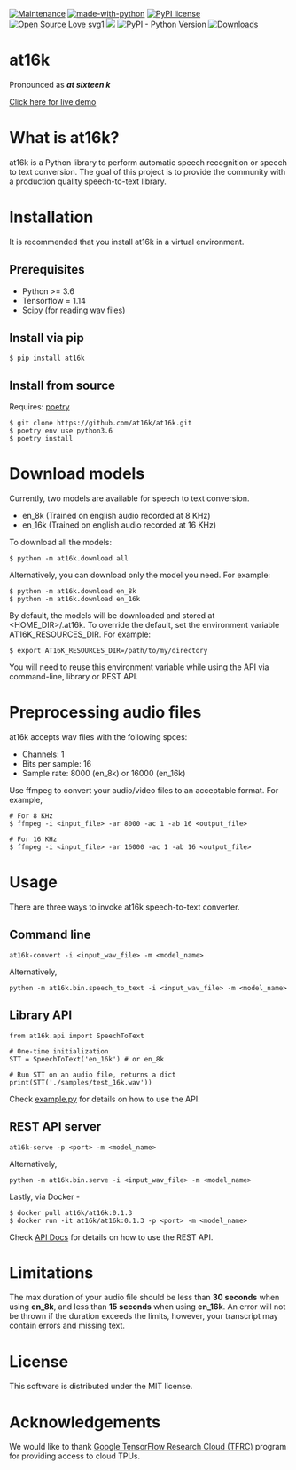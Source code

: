 [![Maintenance](https://img.shields.io/badge/Maintained%3F-yes-green.svg)](https://github.com/GlibAI/at16k/graphs/commit-activity)
[![made-with-python](https://img.shields.io/badge/Made%20with-Python-1f425f.svg)](https://www.python.org/)
[![PyPI license](https://img.shields.io/pypi/l/at16k.svg)](https://pypi.python.org/pypi/at16k/)
[![Open Source Love svg1](https://badges.frapsoft.com/os/v1/open-source.svg?v=103)](https://github.com/ellerbrock/open-source-badges/)
<img src="https://img.shields.io/badge/contributions-welcome-brightgreen.svg?style=flat">
![PyPI - Python Version](https://img.shields.io/pypi/pyversions/at16k.svg)
[![Downloads](https://pepy.tech/badge/at16k)](https://pepy.tech/project/at16k)

# at16k
Pronounced as ***at sixteen k***

[Click here for live demo](https://at16k.com/demo)

# What is at16k?
at16k is a Python library to perform automatic speech recognition or speech to text conversion. The goal of this project is to provide the community with a production quality speech-to-text library.

# Installation
It is recommended that you install at16k in a virtual environment.

## Prerequisites
- Python >= 3.6
- Tensorflow = 1.14
- Scipy (for reading wav files)

## Install via pip
```
$ pip install at16k
```

## Install from source
Requires: [poetry](https://github.com/sdispater/poetry)
```
$ git clone https://github.com/at16k/at16k.git
$ poetry env use python3.6
$ poetry install
```

# Download models
Currently, two models are available for speech to text conversion.
- en_8k (Trained on english audio recorded at 8 KHz)
- en_16k (Trained on english audio recorded at 16 KHz)

To download all the models:
```
$ python -m at16k.download all
```
Alternatively, you can download only the model you need. For example:
```
$ python -m at16k.download en_8k
$ python -m at16k.download en_16k
```
By default, the models will be downloaded and stored at <HOME_DIR>/.at16k. To override the default, set the environment variable AT16K_RESOURCES_DIR.
For example:
```
$ export AT16K_RESOURCES_DIR=/path/to/my/directory
```
You will need to reuse this environment variable while using the API via command-line, library or REST API.

# Preprocessing audio files
at16k accepts wav files with the following spces:
- Channels: 1
- Bits per sample: 16
- Sample rate: 8000 (en_8k) or 16000 (en_16k)

Use ffmpeg to convert your audio/video files to an acceptable format. For example,
```
# For 8 KHz
$ ffmpeg -i <input_file> -ar 8000 -ac 1 -ab 16 <output_file>

# For 16 KHz
$ ffmpeg -i <input_file> -ar 16000 -ac 1 -ab 16 <output_file>
```

# Usage
There are three ways to invoke at16k speech-to-text converter.

## Command line
```
at16k-convert -i <input_wav_file> -m <model_name>
```
Alternatively,
```
python -m at16k.bin.speech_to_text -i <input_wav_file> -m <model_name>
```
## Library API
```
from at16k.api import SpeechToText

# One-time initialization
STT = SpeechToText('en_16k') # or en_8k

# Run STT on an audio file, returns a dict
print(STT('./samples/test_16k.wav'))
```
Check [example.py](https://github.com/at16k/at16k/blob/master/example.py) for details on how to use the API.

## REST API server
```
at16k-serve -p <port> -m <model_name>
```
Alternatively,
```
python -m at16k.bin.serve -i <input_wav_file> -m <model_name>
```
Lastly, via Docker -
```
$ docker pull at16k/at16k:0.1.3
$ docker run -it at16k/at16k:0.1.3 -p <port> -m <model_name>
```
Check [API Docs](https://documenter.getpostman.com/view/1430496/SWE58Kwx?version=latest) for details on how to use the REST API.

# Limitations

The max duration of your audio file should be less than **30 seconds** when using **en_8k**, and less than **15 seconds** when using **en_16k**. An error will not be thrown if the duration exceeds the limits, however, your transcript may contain errors and missing text.

# License

This software is distributed under the MIT license.

# Acknowledgements

We would like to thank [Google TensorFlow Research Cloud (TFRC)](https://www.tensorflow.org/tfrc) program for providing access to cloud TPUs.

